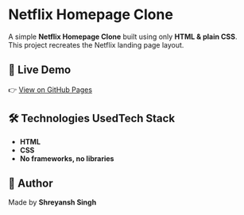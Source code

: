 # Netflix Homepage Clone  

A simple **Netflix Homepage Clone** built using only **HTML & plain CSS**.  
This project recreates the Netflix landing page layout.

## 🚀 Live Demo  
👉 [View on GitHub Pages](https://shreyansh157.github.io/movie-websilte-clone/)  

## 🛠️ Technologies UsedTech Stack  
- **HTML**  
- **CSS**  
- **No frameworks, no libraries**  


## 👤 Author  
Made by **Shreyansh Singh**  
